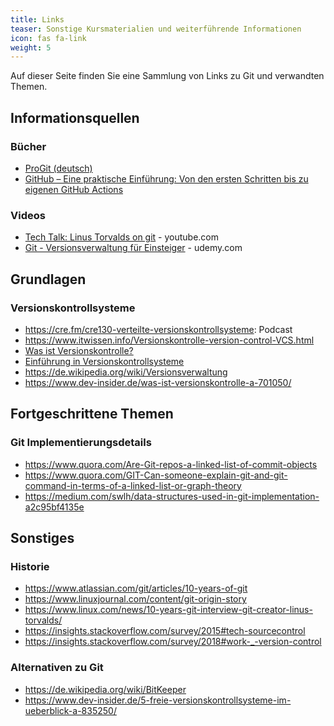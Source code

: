 ```yaml
---
title: Links
teaser: Sonstige Kursmaterialien und weiterführende Informationen
icon: fas fa-link
weight: 5
---
```


Auf dieser Seite finden Sie eine Sammlung von Links zu Git und verwandten Themen.

## Informationsquellen

### Bücher
- [ProGit (deutsch)](https://git-scm.com/book/de/v2)
- [GitHub – Eine praktische Einführung: Von den ersten Schritten bis zu eigenen GitHub Actions](https://www.amazon.de/GitHub-praktische-Einf%C3%BChrung-Schritten-eigenen/dp/3960091419/ref=sr_1_1?__mk_de_DE=%C3%85M%C3%85%C5%BD%C3%95%C3%91&dchild=1&keywords=einf%C3%BChrung+git&qid=1618045256&sr=8-1)

### Videos

- [Tech Talk: Linus Torvalds on git](https://www.youtube.com/watch?v=4XpnKHJAok8) - youtube.com
- [Git - Versionsverwaltung für Einsteiger](https://www.udemy.com/course/git-versionsverwaltung-fuer-einsteiger) - udemy.com

## Grundlagen

### Versionskontrollsysteme

- https://cre.fm/cre130-verteilte-versionskontrollsysteme: Podcast
- https://www.itwissen.info/Versionskontrolle-version-control-VCS.html
- [Was ist Versionskontrolle?](https://www.atlassian.com/de/git/tutorials/what-is-version-control)
- [Einführung in Versionskontrollsysteme](https://wiki.linuxmuster.net/archiv/entwicklung:meta:git-tutorial:version-control)
- https://de.wikipedia.org/wiki/Versionsverwaltung
- https://www.dev-insider.de/was-ist-versionskontrolle-a-701050/

## Fortgeschrittene Themen

### Git Implementierungsdetails

- https://www.quora.com/Are-Git-repos-a-linked-list-of-commit-objects
- https://www.quora.com/GIT-Can-someone-explain-git-and-git-command-in-terms-of-a-linked-list-or-graph-theory
- https://medium.com/swlh/data-structures-used-in-git-implementation-a2c95bf4135e

## Sonstiges

### Historie

- https://www.atlassian.com/git/articles/10-years-of-git
- https://www.linuxjournal.com/content/git-origin-story
- https://www.linux.com/news/10-years-git-interview-git-creator-linus-torvalds/
- https://insights.stackoverflow.com/survey/2015#tech-sourcecontrol
- https://insights.stackoverflow.com/survey/2018#work-_-version-control

### Alternativen zu Git

- https://de.wikipedia.org/wiki/BitKeeper
- https://www.dev-insider.de/5-freie-versionskontrollsysteme-im-ueberblick-a-835250/
